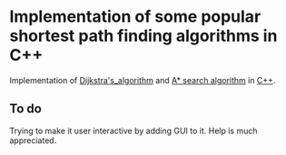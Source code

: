 # Implementation of some popular shortest path finding algorithms in C++

Implementation of [Dijkstra's_algorithm](https://en.wikipedia.org/wiki/Dijkstra's_algorithm) and [A* search algorithm](https://en.wikipedia.org/wiki/A*_search_algorithm) in [C++](https://en.wikipedia.org/wiki/C%2B%2B).

## To do

Trying to make it user interactive by adding GUI to it. Help is much appreciated.
